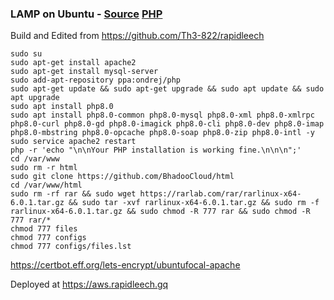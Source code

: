 ### LAMP on Ubuntu - [Source](https://web.archive.org/web/20180323030918/https://howtoubuntu.org/how-to-install-lamp-on-ubuntu) [PHP](https://web.archive.org/web/20200923164429/https://www.cloudbooklet.com/upgrade-php-version-to-php-7-4-on-ubuntu/)

Build and Edited from https://github.com/Th3-822/rapidleech

````
sudo su
sudo apt-get install apache2
sudo apt-get install mysql-server
sudo add-apt-repository ppa:ondrej/php
sudo apt-get update && sudo apt-get upgrade && sudo apt update && sudo apt upgrade
sudo apt install php8.0
sudo apt install php8.0-common php8.0-mysql php8.0-xml php8.0-xmlrpc php8.0-curl php8.0-gd php8.0-imagick php8.0-cli php8.0-dev php8.0-imap php8.0-mbstring php8.0-opcache php8.0-soap php8.0-zip php8.0-intl -y
sudo service apache2 restart
php -r 'echo "\n\nYour PHP installation is working fine.\n\n\n";'
cd /var/www
sudo rm -r html
sudo git clone https://github.com/BhadooCloud/html
cd /var/www/html
sudo rm -rf rar && sudo wget https://rarlab.com/rar/rarlinux-x64-6.0.1.tar.gz && sudo tar -xvf rarlinux-x64-6.0.1.tar.gz && sudo rm -f rarlinux-x64-6.0.1.tar.gz && sudo chmod -R 777 rar && sudo chmod -R 777 rar/*
chmod 777 files
chmod 777 configs
chmod 777 configs/files.lst
````

https://certbot.eff.org/lets-encrypt/ubuntufocal-apache

Deployed at https://aws.rapidleech.gq
